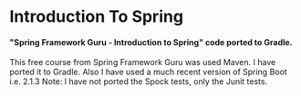 # Introduction To Spring
#### "Spring Framework Guru - Introduction to Spring" code ported to Gradle.
This free course from Spring Framework Guru was used Maven.
I have ported it to Gradle. Also I have used a much recent version of Spring Boot i.e. 2.1.3
Note: I have not ported the Spock tests, only the Junit tests.
